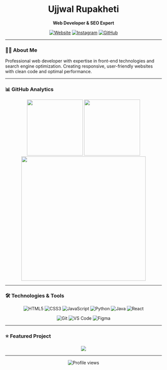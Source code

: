 <div align="center">
  <h1>Ujjwal Rupakheti</h1>
  <p><strong>Web Developer & SEO Expert</strong></p>
  
  [![Website](https://img.shields.io/badge/Website-ujjwalrupakheti.com.np-00C7B7?style=for-the-badge&logo=netlify&logoColor=white)](https://ujjwalrupakheti.com.np)
  [![Instagram](https://img.shields.io/badge/Instagram-E4405F?style=for-the-badge&logo=instagram&logoColor=white)](https://www.instagram.com/mr.uzaldahal/)
  [![GitHub](https://img.shields.io/badge/GitHub-100000?style=for-the-badge&logo=github&logoColor=white)](https://github.com/Ujjwal-Gits)
</div>

---

### 👨‍💻 About Me

Professional web developer with expertise in front-end technologies and search engine optimization. Creating responsive, user-friendly websites with clean code and optimal performance.

---

### 📊 GitHub Analytics

<div align="center">
  <img height="180em" src="https://github-readme-stats.vercel.app/api?username=Ujjwal-Gits&show_icons=true&theme=algolia&include_all_commits=true&count_private=true&hide_border=true" />
  <img height="180em" src="https://github-readme-streak-stats.herokuapp.com/?user=Ujjwal-Gits&theme=algolia&hide_border=true" />
</div>

<div align="center">
  <img width="400em" src="https://github-readme-stats.vercel.app/api/top-langs/?username=Ujjwal-Gits&layout=compact&langs_count=8&theme=algolia&hide_border=true" />
</div>

---

### 🛠️ Technologies & Tools

<div align="center">
  
  ![HTML5](https://img.shields.io/badge/HTML5-E34F26?style=for-the-badge&logo=html5&logoColor=white)
  ![CSS3](https://img.shields.io/badge/CSS3-1572B6?style=for-the-badge&logo=css3&logoColor=white)
  ![JavaScript](https://img.shields.io/badge/JavaScript-F7DF1E?style=for-the-badge&logo=javascript&logoColor=black)
  ![Python](https://img.shields.io/badge/Python-3776AB?style=for-the-badge&logo=python&logoColor=white)
  ![Java](https://img.shields.io/badge/Java-ED8B00?style=for-the-badge&logo=java&logoColor=white)
  ![React](https://img.shields.io/badge/React-20232A?style=for-the-badge&logo=react&logoColor=61DAFB)
  
  ![Git](https://img.shields.io/badge/Git-F05032?style=for-the-badge&logo=git&logoColor=white)
  ![VS Code](https://img.shields.io/badge/VS_Code-007ACC?style=for-the-badge&logo=visual-studio-code&logoColor=white)
  ![Figma](https://img.shields.io/badge/Figma-F24E1E?style=for-the-badge&logo=figma&logoColor=white)
  
</div>

---

### ⭐ Featured Project

<div align="center">
  <a href="https://github.com/Ujjwal-Gits/watch-Ecommerce">
    <img align="center" src="https://github-readme-stats.vercel.app/api/pin/?username=Ujjwal-Gits&repo=watch-Ecommerce&theme=algolia&hide_border=true" />
  </a>
</div>

---

<div align="center">
  <img src="https://komarev.com/ghpvc/?username=Ujjwal-Gits&color=blueviolet&style=for-the-badge" alt="Profile views" />
</div>
